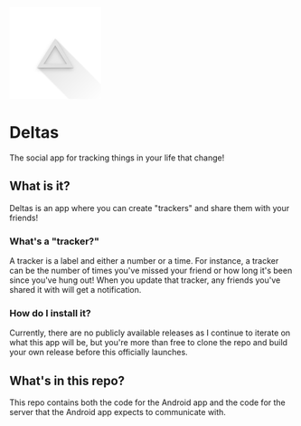![App icon](app/src/main/res/mipmap-hdpi/ic_launcher_adaptive_fore.png)

# Deltas

The social app for tracking things in your life that change!

## What is it?

Deltas is an app where you can create "trackers" and share them with your friends!

### What's a "tracker?"

A tracker is a label and either a number or a time. For instance, a tracker can be the number of
times you've
missed your friend or how long it's been since you've hung out! When you update that tracker, any
friends you've shared it with will get a notification.

### How do I install it?

Currently, there are no publicly available releases as I continue to iterate on what this app will
be, but you're more than free to clone the repo and build your own release before this officially
launches.

## What's in this repo?

This repo contains both the code for the Android app and the code for the server that the Android
app expects to communicate with.